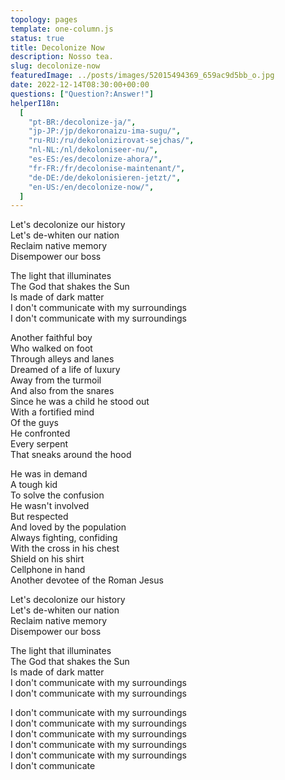 ```yaml
---
topology: pages
template: one-column.js
status: true
title: Decolonize Now
description: Nosso tea.
slug: decolonize-now
featuredImage: ../posts/images/52015494369_659ac9d5bb_o.jpg
date: 2022-12-14T08:30:00+00:00
questions: ["Question?:Answer!"]
helperI18n:
  [
    "pt-BR:/decolonize-ja/",
    "jp-JP:/jp/dekoronaizu-ima-sugu/",
    "ru-RU:/ru/dekolonizirovat-sejchas/",
    "nl-NL:/nl/dekoloniseer-nu/",
    "es-ES:/es/decolonize-ahora/",
    "fr-FR:/fr/decolonise-maintenant/",
    "de-DE:/de/dekolonisieren-jetzt/",
    "en-US:/en/decolonize-now/",
  ]
---
```


Let's decolonize our history <br />
Let's de-whiten our nation <br />
Reclaim native memory <br />
Disempower our boss

The light that illuminates <br />
The God that shakes the Sun <br />
Is made of dark matter <br />
I don't communicate with my surroundings <br />
I don't communicate with my surroundings

Another faithful boy <br />
Who walked on foot <br />
Through alleys and lanes <br />
Dreamed of a life of luxury <br />
Away from the turmoil <br />
And also from the snares <br />
Since he was a child he stood out <br />
With a fortified mind <br />
Of the guys <br />
He confronted <br />
Every serpent <br />
That sneaks around the hood

He was in demand <br />
A tough kid <br />
To solve the confusion <br />
He wasn't involved <br />
But respected <br />
And loved by the population <br />
Always fighting, confiding <br />
With the cross in his chest <br />
Shield on his shirt <br />
Cellphone in hand <br />
Another devotee of the Roman Jesus

Let's decolonize our history <br />
Let's de-whiten our nation <br />
Reclaim native memory <br />
Disempower our boss

The light that illuminates <br />
The God that shakes the Sun <br />
Is made of dark matter <br />
I don't communicate with my surroundings <br />
I don't communicate with my surroundings

I don't communicate with my surroundings <br />
I don't communicate with my surroundings <br />
I don't communicate with my surroundings <br />
I don't communicate with my surroundings <br />
I don't communicate with my surroundings <br />
I don't communicate
